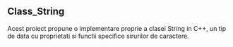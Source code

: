 ## Class_String 
Acest proiect propune o implementare proprie a clasei String in C++, un tip de data cu proprietati si functii specifice sirurilor de caractere.
